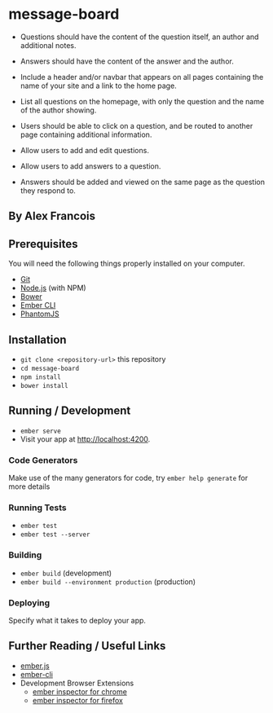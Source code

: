 # message-board

* Questions should have the content of the question itself, an author and additional notes.

* Answers should have the content of the answer and the author.

* Include a header and/or navbar that appears on all pages containing the name of your site and a link to the home page.

* List all questions on the homepage, with only the question and the name of the author showing.

* Users should be able to click on a question, and be routed to another page containing additional information.

* Allow users to add and edit questions.

* Allow users to add answers to a question.

* Answers should be added and viewed on the same page as the question they respond to.

## By Alex Francois

## Prerequisites

You will need the following things properly installed on your computer.

* [Git](https://git-scm.com/)
* [Node.js](https://nodejs.org/) (with NPM)
* [Bower](https://bower.io/)
* [Ember CLI](https://ember-cli.com/)
* [PhantomJS](http://phantomjs.org/)

## Installation

* `git clone <repository-url>` this repository
* `cd message-board`
* `npm install`
* `bower install`

## Running / Development

* `ember serve`
* Visit your app at [http://localhost:4200](http://localhost:4200).

### Code Generators

Make use of the many generators for code, try `ember help generate` for more details

### Running Tests

* `ember test`
* `ember test --server`

### Building

* `ember build` (development)
* `ember build --environment production` (production)

### Deploying

Specify what it takes to deploy your app.

## Further Reading / Useful Links

* [ember.js](http://emberjs.com/)
* [ember-cli](https://ember-cli.com/)
* Development Browser Extensions
  * [ember inspector for chrome](https://chrome.google.com/webstore/detail/ember-inspector/bmdblncegkenkacieihfhpjfppoconhi)
  * [ember inspector for firefox](https://addons.mozilla.org/en-US/firefox/addon/ember-inspector/)

